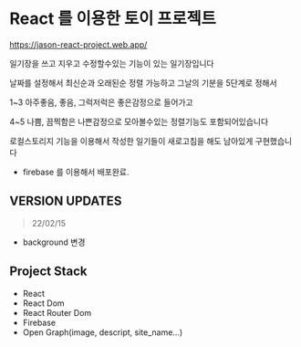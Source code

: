 # React 를 이용한 토이 프로젝트

https://jason-react-project.web.app/

일기장을 쓰고 지우고 수정할수있는 기능이 있는 일기장입니다

날짜를 설정해서 최신순과 오래된순 정렬 가능하고 그날의 기분을 5단계로 정해서

1~3 아주좋음, 좋음, 그럭저럭은 좋은감정으로 들어가고

4~5 나쁨, 끔찍함은 나쁜감정으로 모아볼수있는 정렬기능도 포함되어있습니다

로컬스토리지 기능을 이용해서 작성한 일기들이 새로고침을 해도 남아있게 구현했습니다

+ firebase 를 이용해서 배포완료.

## VERSION UPDATES

> 22/02/15

- background 변경

## Project Stack

- React
- React Dom
- React Router Dom
- Firebase
- Open Graph(image, descript, site_name...)
